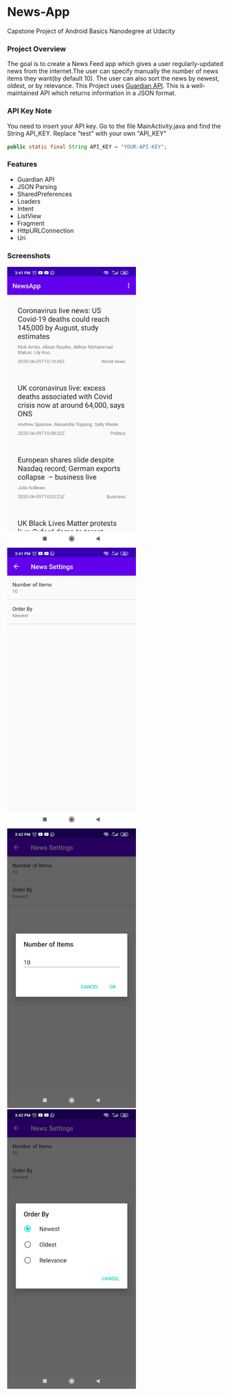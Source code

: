 # News-App

Capstone Project of Android Basics Nanodegree at Udacity
### Project Overview
The goal is to create a News Feed app which gives a user regularly-updated news from the internet.The user can specify manually
the number of news items they want(by default 10). The user can also sort the news by newest, oldest, or by relevance.
This Project uses [Guardian API](https://open-platform.theguardian.com/documentation/). This is a well-maintained API which
returns information in a JSON format.
### API Key Note
You need to insert your API key. Go to the file MainActivity.java and find the String API_KEY. Replace "test" with your own "API_KEY"
```java
public static final String API_KEY = "YOUR-API-KEY";
```
### Features
- Guardian API
- JSON Parsing
- SharedPreferences
- Loaders
- Intent
- ListView
- Fragment
- HttpURLConnection
- Uri
### Screenshots
<img src="ScreenShots/MainActivity.jpg" height="650dp"/>     <img src="ScreenShots/SettingsActivity.jpg" height="650dp"/>
<img src="ScreenShots/Fragment1.jpg" height="650dp"/>     <img src="ScreenShots/Fragment2.jpg" height="650dp"/>

